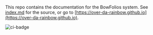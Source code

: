 This repo contains the documentation for the BowFolios system. See [index.md](index.md) for the source, or go to [https://over-da-rainbow.github.io](https://over-da-rainbow.github.io).

![ci-badge](https://github.com/over-da-rainbow/workflows/over-da-rainbow/badge.svg)
